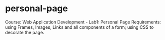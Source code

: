 # personal-page 
Course: Web Application Development - Lab1: Personal Page 
Requirements: using Frames, Images, Links and all components of a form; using CSS to decorate the page. 
